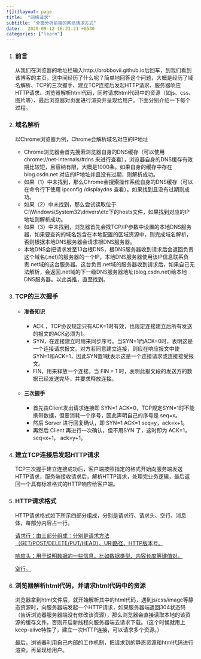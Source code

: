 ```yaml
---
![]()layout: page
title:  "网络请求"
subtitle: "全面分析前端的网络请求方式"
date:   2020-09-12 16:21:21 +0530
categories: ["learn"]
---
```




1. ### 前言

   从我们在浏览器的地址栏输入http://brobbovii.github.io后回车，到我们看到该博客的主页，这中间经历了什么呢？简单地回答这个问题，大概是经历了域名解析、TCP的三次握手、建立TCP连接后发起HTTP请求、服务器响应HTTP请求、浏览器解析html代码，同时请求html代码中的资源（如js、css、图片等）、最后浏览器对页面进行渲染并呈现给用户。下面分别介绍一下每个过程。

2. ### 域名解析

   以Chrome浏览器为例，Chrome会解析域名对应的IP地址

   - Chrome浏览器会首先搜索浏览器自身的DNS缓存（可以使用 chrome://net-internals/#dns 来进行查看），浏览器自身的DNS缓存有效期比较短，且容纳有限，大概是1000条。如果自身的缓存中存在blog.csdn.net 对应的IP地址并且没有过期，则解析成功。
   - 如果（1）中未找到，那么Chrome会搜索操作系统自身的DNS缓存（可以在命令行下使用 ipconfig /displaydns 查看）。如果找到且没有过期则成功。
   - 如果（2）中未找到，那么尝试读取位于C:\Windows\System32\drivers\etc下的hosts文件，如果找到对应的IP地址则解析成功。
   - 如果（3）中未找到，浏览器首先会找TCP/IP参数中设置的本地DNS服务器，如果要查询的域名包含在本地配置的区域资源中，则完成域名解析，否则根据本地DNS服务器会请求根DNS服务器。
   - 本地DNS会把请求发至13台根DNS，根DNS服务器收到请求后会返回负责这个域名(.net)的服务器的一个IP，本地DNS服务器使用该IP信息联系负责.net域的这台服务器。这台负责.net域的服务器收到请求后，如果自己无法解析，会返回.net域的下一级DNS服务器地址(blog.csdn.net)给本地DNS服务器。以此类推，直至找到。

3. ### TCP的三次握手

   - #### 准备知识

     - ACK ，TCP协议规定只有ACK=1时有效，也规定连接建立后所有发送的报文的ACK必须为1。
     - SYN，在连接建立时用来同步序号。当SYN=1而ACK=0时，表明这是一个连接请求报文。对方若同意建立连接，则应在响应报文中使SYN=1和ACK=1，因此SYN置1就表示这是一个连接请求或连接接受报文。
     - FIN，用来释放一个连接。当 FIN = 1 时，表明此报文段的发送方的数据已经发送完毕，并要求释放连接。

   - #### 三次握手

     - 首先由Client发出请求连接即 SYN=1 ACK=0，TCP规定SYN=1时不能携带数据，但要消耗一个序号，因此声明自己的序号是 seq=x。
     - 然后 Server 进行回复确认，即 SYN=1 ACK=1 seq=y，ack=x+1。
     - 再然后 Client 再进行一次确认，但不用SYN 了，这时即为 ACK=1，seq=x+1， ack=y+1。

4. ### 建立TCP连接后发起HTTP请求

   TCP三次握手建立连接成功后，客户端按照指定的格式开始向服务端发送HTTP请求，服务端接收请求后，解析HTTP请求，处理完业务逻辑，最后返回一个具有标准格式的HTTP响应给客户端。

5. ### HTTP请求格式

   HTTP请求格式如下所示四部分组成，分别是请求行、请求头、空行、消息体，每部分内容占一行。

   <u>请求行：由三部分组成：分别是请求方法（GET/POST/DELETE/PUT/HEAD）、URI路径、HTTP版本号。</u>

   <u>响应头：用于说明数据的一些信息，比如数据类型、内容长度等键值对。

   空行。</u>

6. ### 浏览器解析html代码，并请求html代码中的资源
   
    ​	浏览器拿到html文件后，就开始解析其中的html代码，遇到js/css/image等静态资源时，向服务器端发起一个HTTP请求，如果服务器端返回304状态码（告诉浏览器服务器端没有修改该资源），那么浏览器会直接读取本地的该资源的缓存文件。否则开启新线程向服务器端去请求下载。（这个时候就用上keep-alive特性了，建立一次HTTP连接，可以请求多个资源。）
    
    最后，浏览器利用自己内部的工作机制，把请求到的静态资源和html代码进行渲染，再呈现给用户。
   
   
   
   
   